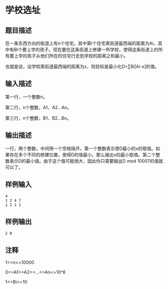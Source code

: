 # 学校选址
## 题目描述

在一条东西方向的街道上有n个住宅。其中第i个住宅离街道最西端的距离为Ai，其中有Bi个要上学的孩子。现在要在这条街道上修建一所学校，使得这条街道上的所有要上学的孩子从他们所在的住宅行走到学校的距离之和最小。

也就是说，设学校离街道最西端的距离为x，则目标是最小化D=∑Bi|Ai-x|的值。

## 输入描述

第一行，一个整数n。

第二行，n个整数，A1、A2...An。

第三行，n个整数，B1、B2...Bn。

## 输出描述

一行，两个整数，中间用一个空格隔开。第一个整数表示使D最小的x的取值。如果存在多个不同的修建位置，使得D的值最小，那么输出x的最小取值。第二个整数表示D的最小值。由于这个值可能很大，因此你只需要输出D mod 10007的值就可以了。

## 样例输入

	4
	1 2 4 7
	1 2 1 1

## 样例输出

	2 8

## 注释
1<=n<=10000

0<=A1<=A2<=...<=An<=10^6

1<=Bi<=10